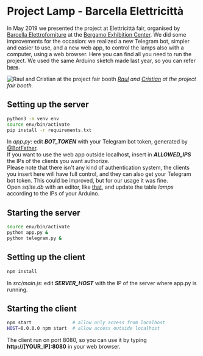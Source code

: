 # Project Lamp - Barcella Elettricittà
In May 2019 we presented the project at Elettricittà fair, organised by [Barcella Elettroforniture](https://www.barcella.it/) at the [Bergamo Exhibition Center](https://www.bergamofiera.it/). We did some improvements for the occasion: we realized a new Telegram bot, simpler and easier to use, and a new web app, to control the lamps also with a computer, using a web browser. Here you can find all you need to run the project. We used the same Arduino sketch made last year, so you can refer [here](link_to_fix).

![Raul and Cristian at the project fair booth](https://i.imgur.com/2YJMY7H.jpg)
_[Raul](https://github.com/Raul178) and [Cristian](https://github.com/cristianlivella) at the project fair booth._


## Setting up the server
``` bash
python3 -m venv env
source env/bin/activate
pip install -r requirements.txt
```
In _app.py_: edit ___BOT_TOKEN___ with your Telegram bot token, generated by [@BotFather](https://t.me/BotFather).  
If you want to use the web app outside localhost, insert in ___ALLOWED_IPS___ the IPs of the clients you want authorize.  
Please note that there isn't any kind of authentication system, the clients you insert here will have full control, and they can also get your Telegram bot token. This could be improved, but for our usage it was fine.  
Open _sqlite.db_ with an editor, like [that](https://sqliteonline.com/), and update the table _lamps_ according to the IPs of your Arduino.  

## Starting the server
``` bash
source env/bin/activate
python app.py &
python telegram.py &
```

## Setting up the client
``` bash
npm install
```
In _src/main.js_: edit ___SERVER_HOST___ with the IP of the server where app.py is running.

## Starting the client
``` bash
npm start               # allow only access from localhost
HOST=0.0.0.0 npm start  # allow access outside localhost
```
The client run on port 8080, so you can use it by typing __http://[YOUR_IP]:8080__ in your web browser.

